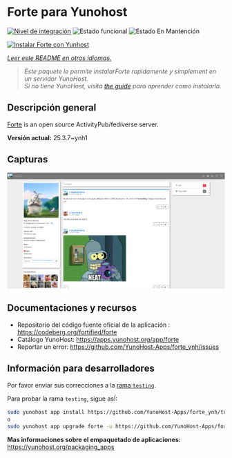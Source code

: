 <!--
Este archivo README esta generado automaticamente<https://github.com/YunoHost/apps/tree/master/tools/readme_generator>
No se debe editar a mano.
-->

# Forte para Yunohost

[![Nivel de integración](https://apps.yunohost.org/badge/integration/forte)](https://ci-apps.yunohost.org/ci/apps/forte/)
![Estado funcional](https://apps.yunohost.org/badge/state/forte)
![Estado En Mantención](https://apps.yunohost.org/badge/maintained/forte)

[![Instalar Forte con Yunhost](https://install-app.yunohost.org/install-with-yunohost.svg)](https://install-app.yunohost.org/?app=forte)

*[Leer este README en otros idiomas.](./ALL_README.md)*

> *Este paquete le permite instalarForte rapidamente y simplement en un servidor YunoHost.*  
> *Si no tiene YunoHost, visita [the guide](https://yunohost.org/install) para aprender como instalarla.*

## Descripción general

[Forte](https://codeberg.org/fortified/forte/) is an open source ActivityPub/fediverse server.


**Versión actual:** 25.3.7~ynh1

## Capturas

![Captura de Forte](./doc/screenshots/example.png)

## Documentaciones y recursos

- Repositorio del código fuente oficial de la aplicación : <https://codeberg.org/fortified/forte>
- Catálogo YunoHost: <https://apps.yunohost.org/app/forte>
- Reportar un error: <https://github.com/YunoHost-Apps/forte_ynh/issues>

## Información para desarrolladores

Por favor enviar sus correcciones a la [rama `testing`](https://github.com/YunoHost-Apps/forte_ynh/tree/testing).

Para probar la rama `testing`, sigue asÍ:

```bash
sudo yunohost app install https://github.com/YunoHost-Apps/forte_ynh/tree/testing --debug
o
sudo yunohost app upgrade forte -u https://github.com/YunoHost-Apps/forte_ynh/tree/testing --debug
```

**Mas informaciones sobre el empaquetado de aplicaciones:** <https://yunohost.org/packaging_apps>
